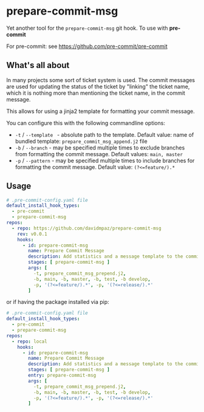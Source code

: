 prepare-commit-msg
==================

Yet another tool for the `prepare-commit-msg` git hook. To use with **pre-commit**

For pre-commit: see https://github.com/pre-commit/pre-commit

## What's all about

In many projects some sort of ticket system is used. The commit messages are used for updating the status of the ticket by "linking" the ticket name, which it is nothing more than mentioning the ticket name, in the commit message.

This allows for using a jinja2 template for formatting your commit message.

You can configure this with the following commandline options:
- `-t` / `--template ` - absolute path to the template. Default value:
  name of bundled template: `prepare_commit_msg_append.j2` file
- `-b` / `--branch` - may be specified multiple times to exclude branches
  from formatting the commit message. Default values: `main, master`
- `-p` / `--pattern` - may be specified multiple times to include branches
  for formatting the commit message. Default value: `(?<=feature/).*`

## Usage

```yaml
# .pre-commit-config.yaml file
default_install_hook_types:
  - pre-commit
  - prepare-commit-msg
repos:
  - repo: https://github.com/davidmpaz/prepare-commit-msg
    rev: v0.0.1
    hooks:
      - id: prepare-commit-msg
        name: Prepare Commit Message
        description: Add statistics and a message template to the commit message.
        stages: [ prepare-commit-msg ]
        args: [
          -t, prepare_commit_msg_prepend.j2,
          -b, main, -b, master, -b, test, -b develop,
          -p, '(?<=feature/).*', -p, '(?<=release/).*'
        ]
```

or if having the package installed via pip:

```yaml
# .pre-commit-config.yaml file
default_install_hook_types:
  - pre-commit
  - prepare-commit-msg
repos:
  - repo: local
    hooks:
      - id: prepare-commit-msg
        name: Prepare Commit Message
        description: Add statistics and a message template to the commit message.
        stages: [ prepare-commit-msg ]
        entry: prepare-commit-msg
        args: [
          -t, prepare_commit_msg_prepend.j2,
          -b, main, -b, master, -b, test, -b develop,
          -p, '(?<=feature/).*', -p, '(?<=release/).*'
        ]
```
